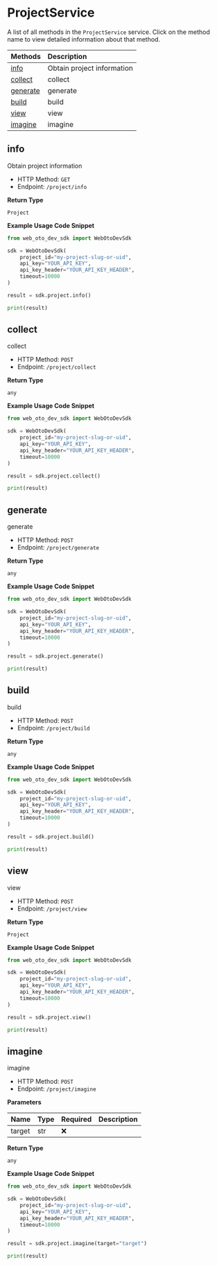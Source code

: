 # ProjectService

A list of all methods in the `ProjectService` service. Click on the method name to view detailed information about that method.

| Methods               | Description                |
| :-------------------- | :------------------------- |
| [info](#info)         | Obtain project information |
| [collect](#collect)   | collect                    |
| [generate](#generate) | generate                   |
| [build](#build)       | build                      |
| [view](#view)         | view                       |
| [imagine](#imagine)   | imagine                    |

## info

Obtain project information

- HTTP Method: `GET`
- Endpoint: `/project/info`

**Return Type**

`Project`

**Example Usage Code Snippet**

```python
from web_oto_dev_sdk import WebOtoDevSdk

sdk = WebOtoDevSdk(
    project_id="my-project-slug-or-uid",
    api_key="YOUR_API_KEY",
    api_key_header="YOUR_API_KEY_HEADER",
    timeout=10000
)

result = sdk.project.info()

print(result)
```

## collect

collect

- HTTP Method: `POST`
- Endpoint: `/project/collect`

**Return Type**

`any`

**Example Usage Code Snippet**

```python
from web_oto_dev_sdk import WebOtoDevSdk

sdk = WebOtoDevSdk(
    project_id="my-project-slug-or-uid",
    api_key="YOUR_API_KEY",
    api_key_header="YOUR_API_KEY_HEADER",
    timeout=10000
)

result = sdk.project.collect()

print(result)
```

## generate

generate

- HTTP Method: `POST`
- Endpoint: `/project/generate`

**Return Type**

`any`

**Example Usage Code Snippet**

```python
from web_oto_dev_sdk import WebOtoDevSdk

sdk = WebOtoDevSdk(
    project_id="my-project-slug-or-uid",
    api_key="YOUR_API_KEY",
    api_key_header="YOUR_API_KEY_HEADER",
    timeout=10000
)

result = sdk.project.generate()

print(result)
```

## build

build

- HTTP Method: `POST`
- Endpoint: `/project/build`

**Return Type**

`any`

**Example Usage Code Snippet**

```python
from web_oto_dev_sdk import WebOtoDevSdk

sdk = WebOtoDevSdk(
    project_id="my-project-slug-or-uid",
    api_key="YOUR_API_KEY",
    api_key_header="YOUR_API_KEY_HEADER",
    timeout=10000
)

result = sdk.project.build()

print(result)
```

## view

view

- HTTP Method: `POST`
- Endpoint: `/project/view`

**Return Type**

`Project`

**Example Usage Code Snippet**

```python
from web_oto_dev_sdk import WebOtoDevSdk

sdk = WebOtoDevSdk(
    project_id="my-project-slug-or-uid",
    api_key="YOUR_API_KEY",
    api_key_header="YOUR_API_KEY_HEADER",
    timeout=10000
)

result = sdk.project.view()

print(result)
```

## imagine

imagine

- HTTP Method: `POST`
- Endpoint: `/project/imagine`

**Parameters**

| Name   | Type | Required | Description |
| :----- | :--- | :------- | :---------- |
| target | str  | ❌       |             |

**Return Type**

`any`

**Example Usage Code Snippet**

```python
from web_oto_dev_sdk import WebOtoDevSdk

sdk = WebOtoDevSdk(
    project_id="my-project-slug-or-uid",
    api_key="YOUR_API_KEY",
    api_key_header="YOUR_API_KEY_HEADER",
    timeout=10000
)

result = sdk.project.imagine(target="target")

print(result)
```

<!-- This file was generated by liblab | https://liblab.com/ -->
